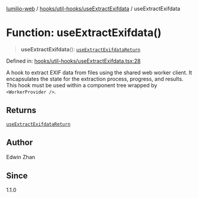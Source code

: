 [lumilio-web](../../../../modules.md) / [hooks/util-hooks/useExtractExifdata](../index.md) / useExtractExifdata

# Function: useExtractExifdata()

> **useExtractExifdata**(): [`useExtractExifdataReturn`](../interfaces/useExtractExifdataReturn.md)

Defined in: [hooks/util-hooks/useExtractExifdata.tsx:28](https://github.com/EdwinZhanCN/Lumilio-Photos/blob/33fe9d3b91b52951162b2ea4b3fdca9bdb6bd277/web/src/hooks/util-hooks/useExtractExifdata.tsx#L28)

A hook to extract EXIF data from files using the shared web worker client.
It encapsulates the state for the extraction process, progress, and results.
This hook must be used within a component tree wrapped by `<WorkerProvider />`.

## Returns

[`useExtractExifdataReturn`](../interfaces/useExtractExifdataReturn.md)

## Author

Edwin Zhan

## Since

1.1.0
